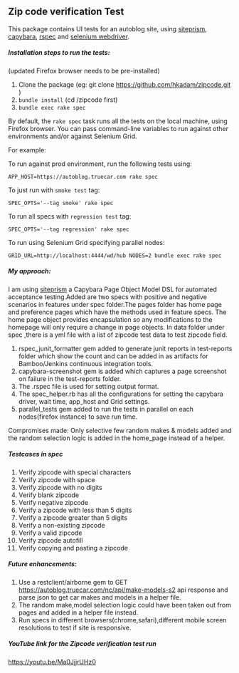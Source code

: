 ## Zip code verification Test

This package contains UI tests for an autoblog site, using [siteprism][1], [capybara][2], [rspec][3] and [selenium webdriver][4].


##### Installation steps to run the tests:
(updated Firefox browser needs to be pre-installed)

1. Clone the package   (eg: git clone https://github.com/hkadam/zipcode.git )
2. `bundle install`    (cd /zipcode first)
3. `bundle exec rake spec`

By default, the `rake spec` task runs all the tests on the local machine, using Firefox browser.
You can pass command-line variables to run against other environments and/or against Selenium Grid.

For example:

To run against prod environment, run the following tests using:

`APP_HOST=https://autoblog.truecar.com rake spec`

To just run with `smoke test` tag:

`SPEC_OPTS='--tag smoke' rake spec`

To run all specs with `regression test` tag:

`SPEC_OPTS='--tag regression' rake spec`

To run using Selenium Grid specifying parallel nodes:

`GRID_URL=http://localhost:4444/wd/hub NODES=2 bundle exec rake spec`



##### My approach:
I am using [siteprism][1] a Capybara Page Object Model DSL for automated acceptance testing.Added are
two specs with positive and negative scenarios in features under spec folder.The pages folder has home page
and preference pages which have the methods used in feature specs.
The home page object provides encapsulation so any modifications to the homepage will only require a change in page objects.
In data folder under spec ,there is a yml file with a list of zipcode test data to test zipcode field.

1. rspec_junit_formatter gem added to generate junit reports in test-reports folder which show the count
and can be added in as artifacts for Bamboo/Jenkins continuous integration tools.
2. capybara-screenshot gem is added which captures a page screenshot on failure in the test-reports folder.
3. The .rspec file is used for setting output format.
4. The spec_helper.rb has all the configurations for setting the capybara driver, wait time, app_host and Grid settings.
5. parallel_tests gem added to run the tests in parallel on each nodes(firefox instance) to save run time.

Compromises made:
Only selective few random makes & models added and the random selection logic is added in the home_page instead of a helper.

##### Testcases in spec
  1.  Verify zipcode with special characters
  2.  Verify zipcode with space
  3.  Verify zipcode with no digits
  4.  Verify blank zipcode
  5.  Verify negative zipcode
  6.  Verify a zipcode with less than 5 digits
  7.  Verify a zipcode greater than 5 digits
  8.  Verify a non-existing zipcode
  9.  Verify a valid zipcode
  10. Verify zipcode autofill
  11. Verify copying and pasting a zipcode

##### Future enhancements:
1. Use a restclient/airborne gem to GET https://autoblog.truecar.com/nc/api/make-models-s2 api response and parse json
 to get car makes and models in a helper file.
2. The random make,model selection logic could have been taken out from pages and added in a helper file instead.
3. Run specs in different browsers(chrome,safari),different mobile screen resolutions to test if site is responsive.

##### YouTube link for the Zipcode verification test run
https://youtu.be/Ma0JjjrUHz0

[1]: https://github.com/natritmeyer/site_prism
[2]: https://github.com/jnicklas/capybara
[3]: https://www.relishapp.com/rspec
[4]: http://www.seleniumhq.org/

